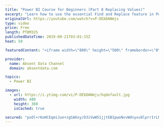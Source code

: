 ```yaml
---
title: "Power BI Course for Beginners (Part 8 Replacing Values)"
excerpt: "Learn how to use the essential Find and Replace feature in Power BI."
originalUrl: https://youtube.com/watch?v=P-DEkDANmjs
type: video
price: Free
length: PT8M32S
publishedDateTime: 2019-09-21T03:01:15Z
heat: 50

featuredContent: "<iframe width=\"800\" height=\"500\" frameborder=\"0\" src=\"https://www.youtube.com/embed/P-DEkDANmjs\" allow=\"accelerometer; autoplay; encrypted-media; gyroscope; picture-in-picture\" allowfullscreen></iframe>"

provider:
  name: Absent Data Channel
  domain: absentdata.com

topics:
  - Power BI

images:
  - url: https://i.ytimg.com/vi/P-DEkDANmjs/hqdefault.jpg
    width: 480
    height: 360
    isCached: true

secured: "pxOl+r6oHCEqmiJue+zgSAOxy/D3iVwW51jjtEB1pwoNvvWdnyxu8lprrIrLNSAP+SwzFq+Y1udnzHGx0t7ZUsjdYt7JINbAdd18ESaeeeUYjMuoJ9f95lQHygEQ9yfPzek+sG8doRWN7bMVUwauFNcT1U1Z+iECvm2K1mCxtMk7Tz4KejcfPAqk6YxIPkEIPPPK/XO237RH8/WLZ77o5T2jrFYwXn+lp9wL9vn7TaGsaSDleLk2I51M7t15Kyfg57r2nU8sGp7OLyNNLS/FODnD+XgAHJz4YOfw2XJybrLrbGls6QmKfg7KZ24YMRdOuovlPkWbhidoCL9rydL7APQKGlz0JXb6EVEPwI0PGWZkwHQcTycBse++toAIJeSTA7XYCI7BRG03xKGDUJ50ZJ4iC6OhH1pPy5tbOZSaMW0=;q2zRF3T7uBB4H67e6wAkIw=="
---
```


